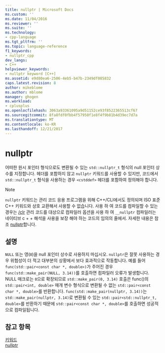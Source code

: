 ```yaml
---
title: nullptr | Microsoft Docs
ms.custom: ''
ms.date: 11/04/2016
ms.reviewer: ''
ms.suite: ''
ms.technology:
- cpp-language
ms.tgt_pltfrm: ''
ms.topic: language-reference
f1_keywords:
- nullptr_cpp
dev_langs:
- C++
helpviewer_keywords:
- nullptr keyword [C++]
ms.assetid: e9d80ea6-2506-4eb5-b47b-2349df085832
caps.latest.revision: 8
author: mikeblome
ms.author: mblome
manager: ghogen
ms.workload:
- cplusplus
ms.openlocfilehash: 3063a93361095a9d51152ce93f8522365513cf67
ms.sourcegitcommit: 8fa8fdf0fbb4f57950f1e8f4f9b81b4d39ec7d7a
ms.translationtype: MT
ms.contentlocale: ko-KR
ms.lasthandoff: 12/21/2017
---
```

# <a name="nullptr"></a>nullptr
어떠한 원시 포인터 형식으로도 변환될 수 있는 `std::nullptr_t` 형식의 null 포인터 상수를 지정합니다.  헤더를 포함하지 않고 `nullptr` 키워드를 사용할 수 있지만, 코드에서 `std::nullptr_t` 형식을 사용하는 경우 `<cstddef>` 헤더를 포함하여 정의해야 합니다.  
  
> [!NOTE]
>  `nullptr` 키워드는 관리 코드 응용 프로그램을 위해 C++/CLI에서도 정의되며 ISO 표준 C++ 키워드와 상호 교환해서 사용할 수 없습니다. 사용 하 여 코드를 컴파일할 수 있는 경우는 [/clr](../build/reference/clr-common-language-runtime-compilation.md) 관리 코드를 대상으로 컴파일러 옵션을 사용 하 여 `__nullptr` 컴파일러는 네이티브 c + + 해석을 사용을 보장 해야 하는 코드의 임의의 줄에서. 자세한 내용은 참조 [nullptr](../windows/nullptr-cpp-component-extensions.md)합니다.  
  
## <a name="remarks"></a>설명  
 `NULL` 또는 영(`0`)을 null 포인터 상수로 사용하지 마십시오. `nullptr`은 잘못 사용하는 경우 위험성이 더 적고 대부분의 상황에서 보다 효과적으로 작동합니다.  예를 들어 `func(std::pair<const char *, double>)`가 주어진 경우 `func(std::make_pair(NULL, 3.14))`를 호출하면 컴파일러 오류가 발생합니다.  NULL 매크로는 `0`으로 확장되므로 `std::make_pair(0, 3.14)` 호출은 func()의 `std::pair<int, double>` 매개 변수 형식으로 변환될 수 없는 `std::pair<const char *, double>`를 반환합니다.  `func(std::make_pair(nullptr, 3.14))`는 `std::make_pair(nullptr, 3.14)`로 변환될 수 있는 `std::pair<std::nullptr_t, double>`를 반환하기 때문에 `std::pair<const char *, double>`를 호출하면 성공적으로 컴파일됩니다.  
  
## <a name="see-also"></a>참고 항목  
 [키워드](../cpp/keywords-cpp.md)   
 [nullptr](../windows/nullptr-cpp-component-extensions.md)